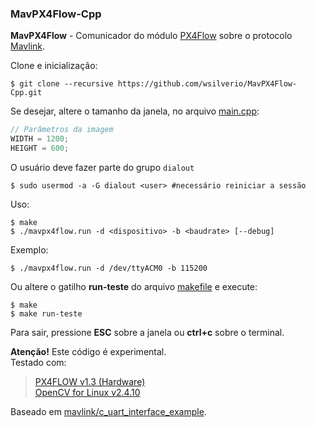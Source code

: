 ### MavPX4Flow-Cpp

**MavPX4Flow** - Comunicador do módulo [PX4Flow](https://pixhawk.org/modules/px4flow) sobre o protocolo [Mavlink](http://qgroundcontrol.org/mavlink/).

Clone e inicialização:
```
$ git clone --recursive https://github.com/wsilverio/MavPX4Flow-Cpp.git
```
Se desejar, altere o tamanho da janela, no arquivo [main.cpp](https://github.com/wsilverio/MavPX4Flow-Cpp/blob/master/main.cpp#L511):
```cpp
// Parâmetros da imagem
WIDTH = 1200;
HEIGHT = 600;
```

O usuário deve fazer parte do grupo `dialout`
```
$ sudo usermod -a -G dialout <user> #necessário reiniciar a sessão
```

Uso:
```
$ make
$ ./mavpx4flow.run -d <dispositivo> -b <baudrate> [--debug]
```
Exemplo:
```
$ ./mavpx4flow.run -d /dev/ttyACM0 -b 115200
```

Ou altere o gatilho **run-teste** do arquivo [makefile](https://github.com/wsilverio/MavPX4Flow-Cpp/blob/master/makefile) e execute:
```
$ make
$ make run-teste
```

Para sair, pressione **ESC** sobre a janela ou **ctrl+c** sobre o terminal.

**Atenção!** Este código é experimental.  
Testado com:
> [PX4FLOW v1.3 (Hardware)](https://pixhawk.org/modules/px4flow)  
> [OpenCV for Linux v2.4.10](http://opencv.org/)

Baseado em [mavlink/c_uart_interface_example](https://github.com/mavlink/c_uart_interface_example).
